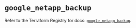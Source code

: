 # `google_netapp_backup`

Refer to the Terraform Registry for docs: [`google_netapp_backup`](https://registry.terraform.io/providers/hashicorp/google-beta/6.48.0/docs/resources/google_netapp_backup).
